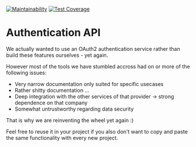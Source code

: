 [![Maintainability](https://api.codeclimate.com/v1/badges/87b6138295fbf87fab46/maintainability)](https://codeclimate.com/github/fastsurvey/authentication-backend/maintainability)
[![Test Coverage](https://api.codeclimate.com/v1/badges/87b6138295fbf87fab46/test_coverage)](https://codeclimate.com/github/fastsurvey/authentication-backend/test_coverage)

# Authentication API

We actually wanted to use an OAuth2 authentication service rather than build these features ourselves - yet again.

However most of the tools we have stumbled accross had on or more of the following issues:

-   Very narrow documentation only suited for specific usecases
-   Rather shitty documentation ...
-   Deep integration with the other services of that provider -> strong dependence on that company
-   Somewhat untrustworthy regarding data security

That is why we are reinventing the wheel yet again :)

Feel free to reuse it in your project if you also don't want to copy and paste the same functionality with every new project.
